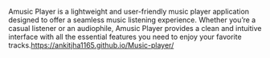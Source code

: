 Amusic Player is a lightweight and user-friendly music player application designed to offer a seamless music listening experience. Whether you’re a casual listener or an audiophile, Amusic Player provides a clean and intuitive interface with all the essential features you need to enjoy your favorite tracks.https://ankitjha1165.github.io/Music-player/
